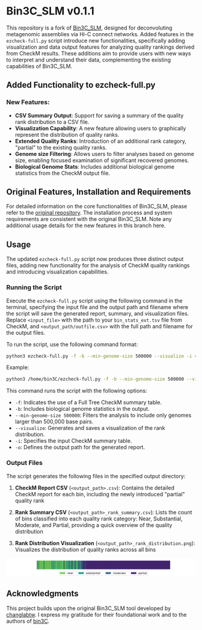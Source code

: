 # Bin3C_SLM v0.1.1

This repository is a fork of [Bin3C_SLM](https://github.com/changlabtw/Bin3C_SLM), designed for deconvoluting metagenomic assemblies via Hi-C connect networks. Added features in the `ezcheck-full.py` script introduce new functionalities, specifically adding visualization and data output features for analyzing quality rankings derived from CheckM results. These additions aim to provide users with new ways to interpret and understand their data, complementing the existing capabilities of Bin3C_SLM.

## Added Functionality to ezcheck-full.py

### New Features:

- **CSV Summary Output**: Support for saving a summary of the quality rank distribution to a CSV file.
- **Visualization Capability**: A new feature allowing users to graphically represent the distribution of quality ranks.
- **Extended Quality Ranks**: Introduction of an additional rank category, "partial" to the existing quality ranks.
- **Genome size Filtering**: Allows users to filter analyses based on genome size, enabling focused examination of significant recovered genomes.
- **Biological Genome Stats**: Includes additional biological genome statistics from the CheckM output file.

## Original Features, Installation and Requirements

For detailed information on the core functionalities of Bin3C_SLM, please refer to the [original repository](https://github.com/changlabtw/Bin3C_SLM). The installation process and system requirements are consistent with the original Bin3C_SLM. Note any additional usage details for the new features in this branch here.

## Usage

The updated `ezcheck-full.py` script now produces three distinct output files, adding new functionality for the analysis of CheckM quality rankings and introducing visualization capabilities.

### Running the Script

Execute the `ezcheck-full.py` script using the following command in the terminal, specifying the input file and the output path and filename where the script will save the generated report, summary, and visualization files. Replace `<input_file>` with the path to your `bin_stats_ext.tsv` file from CheckM, and `<output_path/outfile.csv>` with the full path and filename for the output files.


To run the script, use the following command format: 
```bash
python3 ezcheck-full.py -f -b --min-genome-size 500000 --visualize -i <input_file> -o <output_path/outfile.csv>
```
Example:
```bash
python3 /home/bin3C/ezcheck-full.py -f -b --min-genome-size 500000 --visualize -i /data/bin_stats_ext.tsv -o /results/ezcheck_result.csv
```

This command runs the script with the following options:

- `-f`: Indicates the use of a Full Tree CheckM summary table.
- `-b`: Includes biological genome statistics in the output.
- `--min-genome-size 500000`: Filters the analysis to include only genomes larger than 500,000 base pairs.
- `--visualize`: Generates and saves a visualization of the rank distribution.
- `-i`: Specifies the input CheckM summary table.
- `-o`: Defines the output path for the generated report.

### Output Files

The script generates the following files in the specified output directory:

1. **CheckM Report CSV** (`<output_path>.csv`): Contains the detailed CheckM report for each bin, including the newly introduced "partial" quality rank
    
2. **Rank Summary CSV** (`<output_path>_rank_summary.csv`): Lists the count of bins classified into each quality rank category: Near, Substantial, Moderate, and Partial, providing a quick overview of the quality distribution
    
3. **Rank Distribution Visualization** (`<output_path>_rank_distribution.png`): Visualizes the distribution of quality ranks across all bins

![Rank Distribution Visualization](./Images/ezcheckm_result_rank_distribution.png)

## Acknowledgments

This project builds upon the original Bin3C_SLM tool developed by [changlabtw](https://github.com/changlabtw). I express my gratitude for their foundational work and to the authors of [bin3C](https://github.com/cerebis/bin3C).

